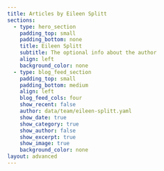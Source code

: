 ```yaml
---
title: Articles by Eileen Splitt
sections:
  - type: hero_section
    padding_top: small
    padding_bottom: none
    title: Eileen Splitt
    subtitle: The optional info about the author
    align: left
    background_color: none
  - type: blog_feed_section
    padding_top: small
    padding_bottom: medium
    align: left
    blog_feed_cols: four
    show_recent: false
    author: data/team/eileen-splitt.yaml
    show_date: true
    show_category: true
    show_author: false
    show_excerpt: true
    show_image: true
    background_color: none
layout: advanced
---
```

